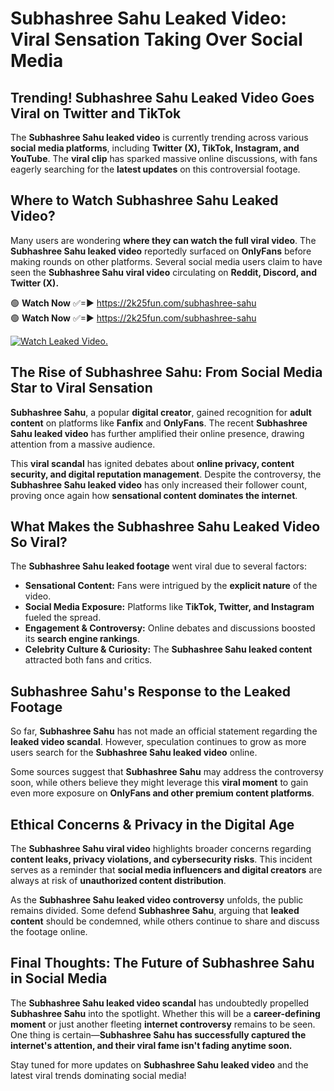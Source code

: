 # Subhashree Sahu Leaked Video: Viral Sensation Taking Over Social Media

## **Trending! Subhashree Sahu Leaked Video Goes Viral on Twitter and TikTok**
The **Subhashree Sahu leaked video** is currently trending across various **social media platforms**, including **Twitter (X), TikTok, Instagram, and YouTube**. The **viral clip** has sparked massive online discussions, with fans eagerly searching for the **latest updates** on this controversial footage.

## **Where to Watch Subhashree Sahu Leaked Video?**
Many users are wondering **where they can watch the full viral video**. The **Subhashree Sahu leaked video** reportedly surfaced on **OnlyFans** before making rounds on other platforms. Several social media users claim to have seen the **Subhashree Sahu viral video** circulating on **Reddit, Discord, and Twitter (X).**

🟢 **Watch Now** ✅=► https://2k25fun.com/subhashree-sahu  
🟢 **Watch Now** ✅=► https://2k25fun.com/subhashree-sahu  

[![Watch Leaked Video.](https://miro.medium.com/v2/resize:fit:828/format:webp/1*cilzJN44JGOrTw9NJCrNHA.gif "Watch Leaked Video")](https://2k25fun.com/subhashree-sahu)

## **The Rise of Subhashree Sahu: From Social Media Star to Viral Sensation**
**Subhashree Sahu**, a popular **digital creator**, gained recognition for **adult content** on platforms like **Fanfix** and **OnlyFans**. The recent **Subhashree Sahu leaked video** has further amplified their online presence, drawing attention from a massive audience.

This **viral scandal** has ignited debates about **online privacy, content security, and digital reputation management**. Despite the controversy, the **Subhashree Sahu leaked video** has only increased their follower count, proving once again how **sensational content dominates the internet**.

## **What Makes the Subhashree Sahu Leaked Video So Viral?**
The **Subhashree Sahu leaked footage** went viral due to several factors:
- **Sensational Content:** Fans were intrigued by the **explicit nature** of the video.
- **Social Media Exposure:** Platforms like **TikTok, Twitter, and Instagram** fueled the spread.
- **Engagement & Controversy:** Online debates and discussions boosted its **search engine rankings**.
- **Celebrity Culture & Curiosity:** The **Subhashree Sahu leaked content** attracted both fans and critics.

## **Subhashree Sahu's Response to the Leaked Footage**
So far, **Subhashree Sahu** has not made an official statement regarding the **leaked video scandal**. However, speculation continues to grow as more users search for the **Subhashree Sahu leaked video** online.

Some sources suggest that **Subhashree Sahu** may address the controversy soon, while others believe they might leverage this **viral moment** to gain even more exposure on **OnlyFans and other premium content platforms**.

## **Ethical Concerns & Privacy in the Digital Age**
The **Subhashree Sahu viral video** highlights broader concerns regarding **content leaks, privacy violations, and cybersecurity risks**. This incident serves as a reminder that **social media influencers and digital creators** are always at risk of **unauthorized content distribution**.

As the **Subhashree Sahu leaked video controversy** unfolds, the public remains divided. Some defend **Subhashree Sahu**, arguing that **leaked content** should be condemned, while others continue to share and discuss the footage online.

## **Final Thoughts: The Future of Subhashree Sahu in Social Media**
The **Subhashree Sahu leaked video scandal** has undoubtedly propelled **Subhashree Sahu** into the spotlight. Whether this will be a **career-defining moment** or just another fleeting **internet controversy** remains to be seen. One thing is certain—**Subhashree Sahu has successfully captured the internet's attention, and their viral fame isn't fading anytime soon.**

Stay tuned for more updates on **Subhashree Sahu leaked video** and the latest viral trends dominating social media!